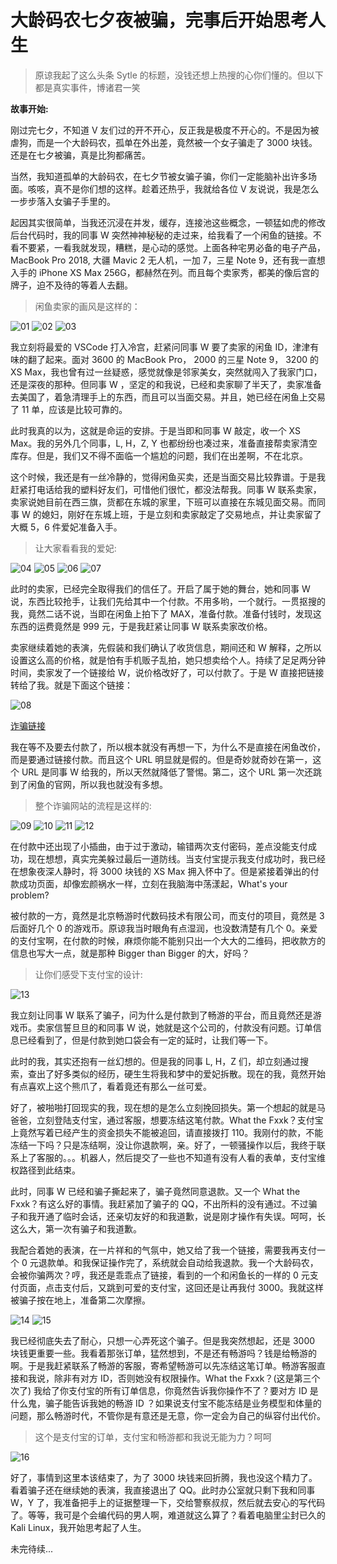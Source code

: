 # 大龄码农七夕夜被骗，完事后开始思考人生

> 原谅我起了这么头条 Sytle 的标题，没钱还想上热搜的心你们懂的。但以下都是真实事件，博诸君一笑

**故事开始:**

刚过完七夕，不知道 V 友们过的开不开心，反正我是极度不开心的。不是因为被虐狗，而是一个大龄码农，孤单在外出差，竟然被一个女子骗走了 3000 块钱。还是在七夕被骗，真是比狗都痛苦。

当然，我知道孤单的大龄码农，在七夕节被女骗子骗，你们一定能脑补出许多场面。咳咳，真不是你们想的这样。趁着还热乎，我就给各位 V 友说说，我是怎么一步步落入女骗子手里的。

起因其实很简单，当我还沉浸在并发，缓存，连接池这些概念，一顿猛如虎的修改后台代码时，我的同事 W 突然神神秘秘的走过来，给我看了一个闲鱼的链接。不看不要紧，一看我就发现，糟糕，是心动的感觉。上面各种宅男必备的电子产品，MacBook Pro 2018, 大疆 Mavic 2 无人机，一加 7，三星 Note 9，还有我一直想入手的 iPhone XS Max 256G，都赫然在列。而且每个卖家秀，都美的像后宫的牌子，迫不及待的等着人去翻。

> 闲鱼卖家的画风是这样的：

![01](https://raw.githubusercontent.com/putianxi/phone-fraud/master/img/01.png)
![02](https://raw.githubusercontent.com/putianxi/phone-fraud/master/img/02.png)
![03](https://raw.githubusercontent.com/putianxi/phone-fraud/master/img/03.png)

我立刻将最爱的 VSCode 打入冷宫，赶紧问同事 W 要了卖家的闲鱼 ID，津津有味的翻了起来。面对 3600 的 MacBook Pro， 2000 的三星 Note 9， 3200 的 XS Max，我也曾有过一丝疑惑，感觉就像是邻家美女，突然就闯入了我家门口，还是深夜的那种。但同事 W ，坚定的和我说，已经和卖家聊了半天了，卖家准备去美国了，着急清理手上的东西，而且可以当面交易。并且，她已经在闲鱼上交易了 11 单，应该是比较可靠的。

此时我真的以为，这就是命运的安排。于是当即和同事 W 敲定，收一个 XS Max。我的另外几个同事，L, H，Z, Y 也都纷纷也凑过来，准备直接帮卖家清空库存。但是，我们又不得不面临一个尴尬的问题，我们在出差啊，不在北京。

这个时候，我还是有一丝冷静的，觉得闲鱼买卖，还是当面交易比较靠谱。于是我赶紧打电话给我的塑料好友们，可惜他们很忙，都没法帮我。同事 W 联系卖家，卖家说她目前在西三旗，货都在东城的家里，下班可以直接在东城见面交易。而同事 W 的媳妇，刚好在东城上班，于是立刻和卖家敲定了交易地点，并让卖家留了大概 5，6 件爱妃准备入手。

> 让大家看看我的爱妃:

![04](https://raw.githubusercontent.com/putianxi/phone-fraud/master/img/04.png)
![05](https://raw.githubusercontent.com/putianxi/phone-fraud/master/img/05.png)
![06](https://raw.githubusercontent.com/putianxi/phone-fraud/master/img/06.png)
![07](https://raw.githubusercontent.com/putianxi/phone-fraud/master/img/07.png)

此时的卖家，已经完全取得我们的信任了。开启了属于她的舞台，她和同事 W 说，东西比较抢手，让我们先给其中一个付款。不用多哟，一个就行。一贯抠搜的我，竟然二话不说，当即在闲鱼上拍下了 MAX，准备付款。准备付钱时，发现这东西的运费竟然是 999 元，于是我赶紧让同事 W 联系卖家改价格。

卖家继续着她的表演，先假装和我们确认了收货信息，期间还和 W 解释，之所以设置这么高的价格，就是怕有手机贩子乱拍，她只想卖给个人。持续了足足两分钟时间，卖家发了一个链接给 W，说价格改好了，可以付款了。于是 W 直接把链接转给了我。就是下面这个链接：

![08](https://raw.githubusercontent.com/putianxi/phone-fraud/master/img/08.png)

[诈骗链接](http://2xianyu.qfevj.cn//xy/index.php?uid=9737&zt=1)

我在等不及要去付款了，所以根本就没有再想一下，为什么不是直接在闲鱼改价，而是要通过链接付款。而且这个 URL 明显就是假的。但是奇妙就奇妙在第一，这个 URL 是同事 W 给我的，所以天然就降低了警惕。第二，这个 URL 第一次还跳到了闲鱼的官网，所以我也就没有多想。

> 整个诈骗网站的流程是这样的:

![09](https://raw.githubusercontent.com/putianxi/phone-fraud/master/img/09.png)
![10](https://raw.githubusercontent.com/putianxi/phone-fraud/master/img/10.png)
![11](https://raw.githubusercontent.com/putianxi/phone-fraud/master/img/11.png)
![12](https://raw.githubusercontent.com/putianxi/phone-fraud/master/img/12.png)

在付款中还出现了小插曲，由于过于激动，输错两次支付密码，差点没能支付成功，现在想想，真实完美躲过最后一道防线。当支付宝提示我支付成功时，我已经在想象夜深人静时，将 3000 块钱的 XS Max 拥入怀中了。但是紧接着弹出的付款成功页面，却像宏颜祸水一样，立刻在我脑海中荡漾起，What's your problem?

被付款的一方，竟然是北京畅游时代数码技术有限公司，而支付的项目，竟然是 3 后面好几个 0 的游戏币。原谅我当时眼角有点湿润，也没数清楚有几个 0。亲爱的支付宝啊，在付款的时候，麻烦你能不能别只出一个大大的二维码，把收款方的信息也写大一点，就是那种 Bigger than Bigger 的大，好吗？

> 让你们感受下支付宝的设计:

![13](https://raw.githubusercontent.com/putianxi/phone-fraud/master/img/13.png)

我立刻让同事 W 联系了骗子，问为什么是付款到了畅游的平台，而且竟然还是游戏币。卖家信誓旦旦的和同事 W 说，她就是这个公司的，付款没有问题。订单信息已经看到了，但是付款到她口袋会有一定的延时，让我们等一下。

此时的我，其实还抱有一丝幻想的。但是我的同事 L, H，Z 们，却立刻通过搜索，查出了好多类似的经历，硬生生将我和梦中的爱妃拆散。现在的我，竟然开始有点喜欢上这个熊爪了，看着竟还有那么一丝可爱。

好了，被啪啪打回现实的我，现在想的是怎么立刻挽回损失。第一个想起的就是马爸爸，立刻登陆支付宝，通过客服，想要冻结这笔付款。What the Fxxk？支付宝上竟然写着已经产生的资金损失不能被追回，请直接拨打 110。我刚付的款，不能冻结一下吗？只是冻结啊，没让你退款啊，亲。好了，一顿骚操作以后，我终于联系上了客服的。。。机器人，然后提交了一些也不知道有没有人看的表单，支付宝维权路径到此结束。

此时，同事 W 已经和骗子撕起来了，骗子竟然同意退款。又一个 What the Fxxk？有这么好的事情。我赶紧加了骗子的 QQ，不出所料的没有通过。不过骗子和我开通了临时会话，还亲切友好的和我道歉，说是刚才操作有失误。呵呵，长这么大，第一次有骗子和我道歉。

我配合着她的表演，在一片祥和的气氛中，她又给了我一个链接，需要我再支付一个 0 元退款单。和我保证操作完了，系统就会自动给我退款。我一个大龄码农，会被你骗两次？哼，我还是乖乖点了链接，看到的一个和闲鱼长的一样的 0 元支付页面，点击支付后，又跳到可爱的支付宝，这回还是让再我付 3000。我就这样被骗子按在地上，准备第二次摩擦。

![14](https://raw.githubusercontent.com/putianxi/phone-fraud/master/img/14.png)
![15](https://raw.githubusercontent.com/putianxi/phone-fraud/master/img/15.png)

我已经彻底失去了耐心，只想一心弄死这个骗子。但是我突然想起，还是 3000 块钱更重要一些。我看着那张订单，猛然想到，不是还有畅游吗？钱是给畅游的啊。于是我赶紧联系了畅游的客服，寄希望畅游可以先冻结这笔订单。畅游客服直接和我说，除非有对方 ID，否则她没有权限操作。What the Fxxk？(这是第三个次了) 我给了你支付宝的所有订单信息，你竟然告诉我你操作不了？要对方 ID 是什么鬼，骗子能告诉我她的畅游 ID ？如果说支付宝不能冻结是业务模型和体量的问题，那么畅游时代，不管你是有意还是无意，你一定会为自己的纵容付出代价。

> 这个是支付宝的订单，支付宝和畅游都和我说无能为力？呵呵

![16](https://raw.githubusercontent.com/putianxi/phone-fraud/master/img/16.png)

好了，事情到这里本该结束了，为了 3000 块钱来回折腾，我也没这个精力了。看着骗子还在继续她的表演，我直接退出了 QQ。此时办公室就只剩下我和同事 W，Y 了，我准备把手上的证据整理一下，交给警察叔叔，然后就去安心的写代码了。等等，我可是个会编代码的男人啊，难道就这么算了？看着电脑里尘封已久的 Kali Linux，我开始思考起了人生。

未完待续...
